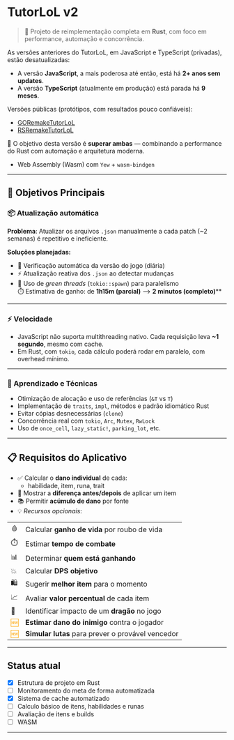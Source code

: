 # TutorLoL v2

> 🔧 Projeto de reimplementação completa em **Rust**, com foco em performance, automação e concorrência.

As versões anteriores do TutorLoL, em JavaScript e TypeScript (privadas), estão desatualizadas:

- A versão **JavaScript**, a mais poderosa até então, está há **2+ anos sem updates**.
- A versão **TypeScript** (atualmente em produção) está parada há **9 meses**.

Versões públicas (protótipos, com resultados pouco confiáveis):

- [GORemakeTutorLoL](https://github.com/LuizGomes56/GORemakeTutorLoL)
- [RSRemakeTutorLoL](https://github.com/LuizGomes56/RSRemakeTutorLoL)

🎯 O objetivo desta versão é **superar ambas** — combinando a performance do Rust com automação e arquitetura moderna.

- Web Assembly (Wasm) com `Yew` + `wasm-bindgen`

---

## 🚀 Objetivos Principais

### 📦 Atualização automática

**Problema**: Atualizar os arquivos `.json` manualmente a cada patch (~2 semanas) é repetitivo e ineficiente.

**Soluções planejadas:**

- 🔁 Verificação automática da versão do jogo (diária)
- ⚡ Atualização reativa dos `.json` ao detectar mudanças
- 🧵 Uso de *green threads* (`tokio::spawn`) para paralelismo  
  ⏱️ Estimativa de ganho: de **1h15m (parcial)** ⟶ **2 minutos (completo)****

---

### ⚡ Velocidade

- JavaScript não suporta multithreading nativo. Cada requisição leva **~1 segundo**, mesmo com cache.
- Em Rust, com `tokio`, cada cálculo poderá rodar em paralelo, com overhead mínimo.

---

### 🧪 Aprendizado e Técnicas

- Otimização de alocação e uso de referências (`&T` vs `T`)
- Implementação de `traits`, `impl`, métodos e padrão idiomático Rust
- Evitar cópias desnecessárias (`clone`)
- Concorrência real com `tokio`, `Arc`, `Mutex`, `RwLock`
- Uso de `once_cell`, `lazy_static!`, `parking_lot`, etc.

---

## 📋 Requisitos do Aplicativo

- ✅ Calcular o **dano individual** de cada:
  - habilidade, item, runa, trait
- 🔄 Mostrar a **diferença antes/depois** de aplicar um item
- 📚 Permitir **acúmulo de dano** por fonte
- 💡 *Recursos opcionais*:

<table>
  <tr><td>🩸</td><td>Calcular <b>ganho de vida</b> por roubo de vida</td></tr>
  <tr><td>⏱️</td><td>Estimar <b>tempo de combate</b></td></tr>
  <tr><td>📊</td><td>Determinar <b>quem está ganhando</b></td></tr>
  <tr><td>💥</td><td>Calcular <b>DPS objetivo</b></td></tr>
  <tr><td>🛍️</td><td>Sugerir <b>melhor item</b> para o momento</td></tr>
  <tr><td>📈</td><td>Avaliar <b>valor percentual</b> de cada item</td></tr>
  <tr><td>🐉</td><td>Identificar impacto de um <b>dragão</b> no jogo</td></tr>
  <tr><td style="color:orange;">🆕</td><td><b>Estimar dano do inimigo</b> contra o jogador</td></tr>
  <tr><td style="color:orange;">🆕</td><td><b>Simular lutas</b> para prever o provável vencedor</td></tr>
</table>

---

## Status atual

- [x] Estrutura de projeto em Rust
- [ ] Monitoramento do meta de forma automatizada
- [x] Sistema de cache automatizado
- [ ] Calculo básico de itens, habilidades e runas
- [ ] Avaliação de itens e builds
- [ ] WASM

---